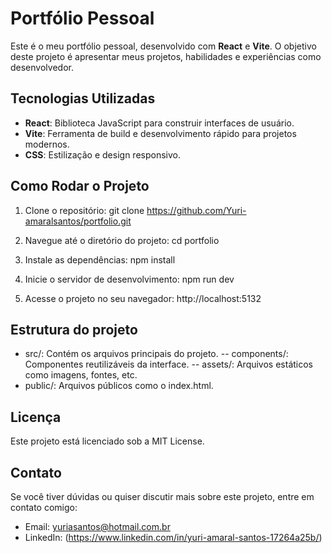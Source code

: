 # Portfólio Pessoal

Este é o meu portfólio pessoal, desenvolvido com **React** e **Vite**. O objetivo deste projeto é apresentar meus projetos, habilidades e experiências como desenvolvedor.

## Tecnologias Utilizadas
- **React**: Biblioteca JavaScript para construir interfaces de usuário.
- **Vite**: Ferramenta de build e desenvolvimento rápido para projetos modernos.
- **CSS**: Estilização e design responsivo.

## Como Rodar o Projeto

1. Clone o repositório:
   git clone https://github.com/Yuri-amaralsantos/portfolio.git
   
2. Navegue até o diretório do projeto:
cd portfolio

3. Instale as dependências:
npm install

4. Inicie o servidor de desenvolvimento:
npm run dev

5. Acesse o projeto no seu navegador:
http://localhost:5132

## Estrutura do projeto
- src/: Contém os arquivos principais do projeto.
-- components/: Componentes reutilizáveis da interface.
-- assets/: Arquivos estáticos como imagens, fontes, etc.
- public/: Arquivos públicos como o index.html.

## Licença
Este projeto está licenciado sob a MIT License.

## Contato
Se você tiver dúvidas ou quiser discutir mais sobre este projeto, entre em contato comigo:

- Email: yuriasantos@hotmail.com.br
- LinkedIn: (https://www.linkedin.com/in/yuri-amaral-santos-17264a25b/)


